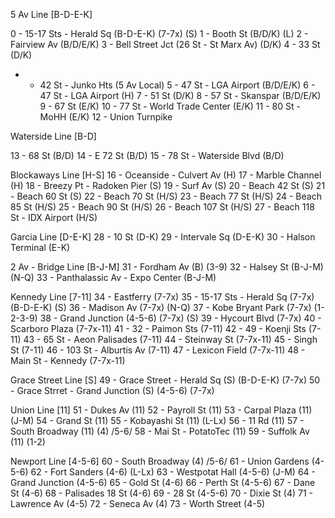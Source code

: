 5 Av Line [B-D-E-K]

0  - 15-17 Sts - Herald Sq (B-D-E-K) (7-7x) (S)
1  - Booth St (B/D/K) (L)
2  - Fairview Av (B/D/E/K)
3  - Bell Street Jct (26 St - St Marx Av) (D/K)
4  - 33 St (D/K)
-  - 42 St - Junko Hts (5 Av Local)
5  - 47 St - LGA Airport (B/D/E/K)
6  - 47 St - LGA Airport (H)
7  - 51 St (D/K)
8  - 57 St - Skanspar (B/D/E/K)
9  - 67 St (E/K)
10 - 77 St - World Trade Center (E/K)
11 - 80 St - MoHH (E/K)
12 - Union Turnpike

Waterside Line [B-D]

13 - 68 St (B/D)
14 - E 72 St (B/D)
15 - 78 St - Waterside Blvd (B/D)

Blockaways Line [H-S]
16 - Oceanside - Culvert Av (H)
17 - Marble Channel (H)
18 - Breezy Pt - Radoken Pier (S)
19 - Surf Av (S)
20 - Beach 42 St (S)
21 - Beach 60 St (S)
22 - Beach 70 St (H/S)
23 - Beach 77 St (H/S)
24 - Beach 85 St (H/S)
25 - Beach 90 St (H/S)
26 - Beach 107 St (H/S)
27 - Beach 118 St - IDX Airport (H/S)

Garcia Line [D-E-K]
28 - 10 St (D-K)
29 - Intervale Sq (D-E-K)
30 - Halson Terminal (E-K)

2 Av - Bridge Line [B-J-M]
31 - Fordham Av (B) (3-9)
32 - Halsey St (B-J-M) (N-Q)
33 - Panthalassic Av - Expo Center (B-J-M)

Kennedy Line [7-11]
34 - Eastferry (7-7x)
35 - 15-17 Sts - Herald Sq (7-7x) (B-D-E-K) (S)
36 - Madison Av (7-7x) (N-Q) 
37 - Kobe Bryant Park (7-7x) (1-2-3-9)
38 - Grand Junction (4-5-6) (7-7x) (S)
39 - Hycourt Blvd (7-7x)
40 - Scarboro Plaza (7-7x-11)
41 - 32 - Paimon Sts (7-11)
42 - 49 - Koenji Sts (7-11)
43 - 65 St - Aeon Palisades (7-11)
44 - Steinway St (7-7x-11)
45 - Singh St (7-11)
46 - 103 St - Alburtis Av (7-11)
47 - Lexicon Field (7-7x-11)
48 - Main St - Kennedy (7-7x-11)

Grace Street Line [S]
49 - Grace Street - Herald Sq (S) (B-D-E-K) (7-7x)
50 - Grace Strret - Grand Junction (S) (4-5-6) (7-7x)

Union Line [11]
51 - Dukes Av (11)
52 - Payroll St (11)
53 - Carpal Plaza (11) (J-M)
54 - Grand St (11)
55 - Kobayashi St (11) (L-Lx)
56 - 11 Rd (11)
57 - South Broadway (11) (4) /5-6/
58 - Mai St - PotatoTec (11)
59 - Suffolk Av (11) (1-2)

Newport Line [4-5-6]
60 - South Broadway (4) /5-6/
61 - Union Gardens (4-5-6)
62 - Fort Sanders (4-6) (L-Lx)
63 - Westpotat Hall (4-5-6) (J-M)
64 - Grand Junction (4-5-6)
65 - Gold St (4-6)
66 - Perth St (4-5-6)
67 - Dane St (4-6)
68 - Palisades 18 St (4-6)
69 - 28 St (4-5-6)
70 - Dixie St (4)
71 - Lawrence Av (4-5)
72 - Seneca Av (4)
73 - Worth Street (4-5)
